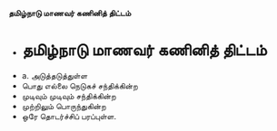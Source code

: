 **தமிழ்நாடு மாணவர் கணினித் திட்டம்**
- # தமிழ்நாடு மாணவர் கணினித் திட்டம்
- a. அடுத்தடுத்துள்ள
- பொது எல்லை நெடுகச் சந்திக்கின்ற
- முடிவும் முடிவும் சந்திக்கின்ற
- முற்றிலும் பொருந்துகின்ற
- ஒரே தொடர்ச்சிப் பரப்புள்ள.

